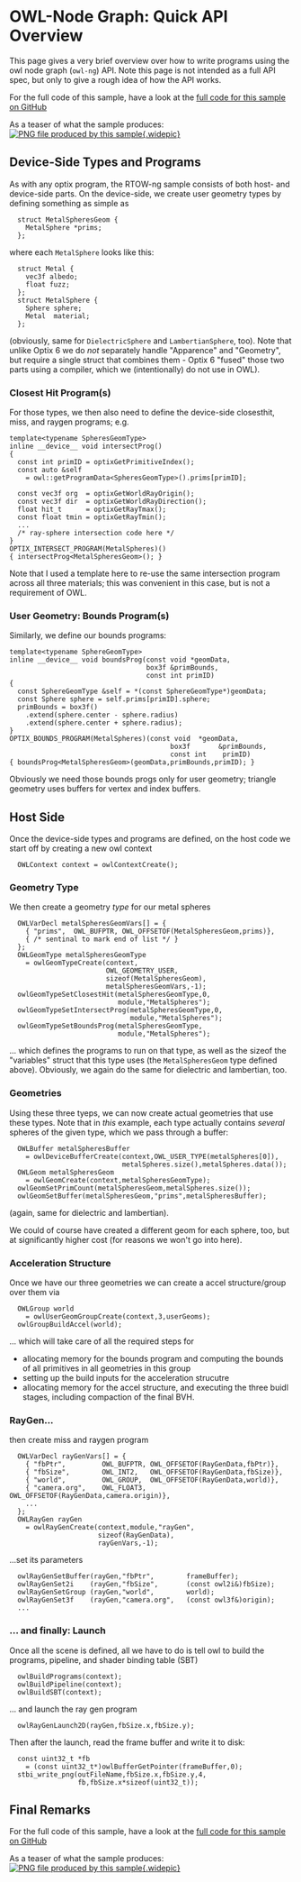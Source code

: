 # OWL-Node Graph: Quick API Overview

This page gives a very brief overview over how to write programs using
the owl node graph (`owl-ng`) API. Note this page is not intended as a
full API spec, but only to give a rough idea of how the API works.

For the full code of this sample, have a look at the [full code for
this sample on
GitHub](https://github.com/owl-project/owl/tree/master/samples/ng/s05-rtow)

As a teaser of what the sample produces: [![PNG file produced by this
sample](png/ng05-rtow.jpg){.widepic}](png/ng05-rtow.png)

## Device-Side Types and Programs

As with any optix program, the RTOW-ng sample consists of both host-
and device-side parts. On the device-side, we create user geometry
types by defining something as simple as

```
  struct MetalSpheresGeom {
    MetalSphere *prims;
  };
```

where each `MetalSphere` looks like this:

```
  struct Metal {
    vec3f albedo;
    float fuzz;
  };
  struct MetalSphere {
    Sphere sphere;
    Metal  material;
  };
```
(obviously, same for `DielectricSphere` and `LambertianSphere`, too).
Note that unlike Optix 6 we do *not* separately handle "Apparence" and "Geometry",
but require a single struct that combines them - Optix 6 "fused" those
two parts using a compiler, which we (intentionally) do not use in OWL).

### Closest Hit Program(s)

For those types, we then also need to define the device-side closesthit, miss, and raygen programs; e.g.
```
template<typename SpheresGeomType>
inline __device__ void intersectProg()
{
  const int primID = optixGetPrimitiveIndex();
  const auto &self
    = owl::getProgramData<SpheresGeomType>().prims[primID];
  
  const vec3f org  = optixGetWorldRayOrigin();
  const vec3f dir  = optixGetWorldRayDirection();
  float hit_t      = optixGetRayTmax();
  const float tmin = optixGetRayTmin();
  ...
  /* ray-sphere intersection code here */
}
OPTIX_INTERSECT_PROGRAM(MetalSpheres)()
{ intersectProg<MetalSpheresGeom>(); }

```
Note that I used a template here to re-use the same intersection program
across all three materials; this was convenient in this case, but is
not a requirement of OWL.

### User Geometry: Bounds Program(s)

Similarly, we define our bounds programs:
```
template<typename SphereGeomType>
inline __device__ void boundsProg(const void *geomData,
                                  box3f &primBounds,
                                  const int primID)
{
  const SphereGeomType &self = *(const SphereGeomType*)geomData;
  const Sphere sphere = self.prims[primID].sphere;
  primBounds = box3f()
    .extend(sphere.center - sphere.radius)
    .extend(sphere.center + sphere.radius);
}
OPTIX_BOUNDS_PROGRAM(MetalSpheres)(const void  *geomData,
                                        box3f       &primBounds,
                                        const int    primID)
{ boundsProg<MetalSpheresGeom>(geomData,primBounds,primID); }
```

Obviously we need those bounds progs only for user geometry; triangle
geometry uses buffers for vertex and index buffers.

## Host Side

Once the device-side types and programs are defined, on the host code we start off
by creating a new owl context
```
  OWLContext context = owlContextCreate();
```

### Geometry Type
We then create a geometry *type* for our metal spheres
```
  OWLVarDecl metalSpheresGeomVars[] = {
    { "prims",  OWL_BUFPTR, OWL_OFFSETOF(MetalSpheresGeom,prims)},
    { /* sentinal to mark end of list */ }
  };
  OWLGeomType metalSpheresGeomType
    = owlGeomTypeCreate(context,
                        OWL_GEOMETRY_USER,
                        sizeof(MetalSpheresGeom),
                        metalSpheresGeomVars,-1);
  owlGeomTypeSetClosestHit(metalSpheresGeomType,0,
                           module,"MetalSpheres");
  owlGeomTypeSetIntersectProg(metalSpheresGeomType,0,
                              module,"MetalSpheres");
  owlGeomTypeSetBoundsProg(metalSpheresGeomType,
                           module,"MetalSpheres");
```

... which defines the programs to run on that type, as well as the
sizeof the "variables" struct that this type uses (the
`MetalSpheresGeom` type defined above). Obviously, we again do the same for
dielectric and lambertian, too.

### Geometries

Using these three tyeps, we can now create actual geometries that use these types.
Note that in *this* example, each type actually contains *several* spheres
of the given type, which we pass through a buffer:

```
  OWLBuffer metalSpheresBuffer
    = owlDeviceBufferCreate(context,OWL_USER_TYPE(metalSpheres[0]),
                            metalSpheres.size(),metalSpheres.data());
  OWLGeom metalSpheresGeom
    = owlGeomCreate(context,metalSpheresGeomType);
  owlGeomSetPrimCount(metalSpheresGeom,metalSpheres.size());
  owlGeomSetBuffer(metalSpheresGeom,"prims",metalSpheresBuffer);
```
(again, same for dielectric and lambertian).

We could of course have created a different geom for each sphere, too,
but at significantly higher cost (for reasons we won't go into here).

### Acceleration Structure

Once we have our three geometries we can create a accel structure/group 
over them via
```
  OWLGroup world
    = owlUserGeomGroupCreate(context,3,userGeoms);
  owlGroupBuildAccel(world);
```

... which will take care of all the required steps for
- allocating memory for the bounds program and computing the bounds of all primitives in all geometries in this group
- setting up the build inputs for the acceleration strucutre
- allocating memory for the accel structure, and executing the three buidl stages, including compaction of the final BVH.

### RayGen...

then create miss and raygen program
```
  OWLVarDecl rayGenVars[] = {
    { "fbPtr",         OWL_BUFPTR, OWL_OFFSETOF(RayGenData,fbPtr)},
    { "fbSize",        OWL_INT2,   OWL_OFFSETOF(RayGenData,fbSize)},
    { "world",         OWL_GROUP,  OWL_OFFSETOF(RayGenData,world)},
    { "camera.org",    OWL_FLOAT3, OWL_OFFSETOF(RayGenData,camera.origin)},
	...
  };
  OWLRayGen rayGen
    = owlRayGenCreate(context,module,"rayGen",
                      sizeof(RayGenData),
                      rayGenVars,-1);
```
...set its parameters
```
  owlRayGenSetBuffer(rayGen,"fbPtr",        frameBuffer);
  owlRayGenSet2i    (rayGen,"fbSize",       (const owl2i&)fbSize);
  owlRayGenSetGroup (rayGen,"world",        world);
  owlRayGenSet3f    (rayGen,"camera.org",   (const owl3f&)origin);
  ...
```

### ... and finally: Launch

Once all the scene is defined, all we have to do is tell owl
to build the programs, pipeline, and shader binding table (SBT)
```
  owlBuildPrograms(context);
  owlBuildPipeline(context);
  owlBuildSBT(context);
```
... and launch the ray gen program
```
  owlRayGenLaunch2D(rayGen,fbSize.x,fbSize.y);
```
Then after the launch, read the frame buffer and write it to disk:
```
  const uint32_t *fb
    = (const uint32_t*)owlBufferGetPointer(frameBuffer,0);
  stbi_write_png(outFileName,fbSize.x,fbSize.y,4,
                 fb,fbSize.x*sizeof(uint32_t));
```


## Final Remarks

For the full code of this sample, have a look at the [full code for
this sample on
GitHub](https://github.com/owl-project/owl/tree/master/samples/ng/s05-rtow)

As a teaser of what the sample produces: [![PNG file produced by this
sample](png/ng05-rtow.jpg){.widepic}](png/ng05-rtow.png)


